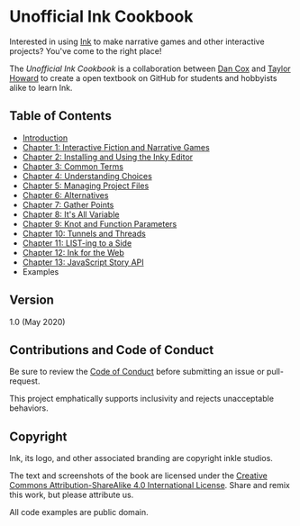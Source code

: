 # Unofficial Ink Cookbook

Interested in using [Ink](https://www.inklestudios.com/ink/) to make narrative games and other interactive projects? You've come to the right place!

The *Unofficial Ink Cookbook* is a collaboration between [Dan Cox](https://github.com/videlais) and [Taylor Howard](https://github.com/KentonTaylorHoward) to create a open textbook on GitHub for students and hobbyists alike to learn Ink.

## Table of Contents

- [Introduction](Introduction/index.md)
- [Chapter 1: Interactive Fiction and Narrative Games](Chapter1/index.md)
- [Chapter 2: Installing and Using the Inky Editor](Chapter2/index.md)
- [Chapter 3: Common Terms](Chapter3/index.md)
- [Chapter 4: Understanding Choices](Chapter4/index.md)
- [Chapter 5: Managing Project Files](Chapter5/index.md)
- [Chapter 6: Alternatives](Chapter6/index.md)
- [Chapter 7: Gather Points](Chapter7/index.md)
- [Chapter 8: It's All Variable](Chapter8/index.md)
- [Chapter 9: Knot and Function Parameters](Chapter9/index.md)
- [Chapter 10: Tunnels and Threads](Chapter10/index.md)
- [Chapter 11: LIST-ing to a Side](Chapter11/index.md)
- [Chapter 12: Ink for the Web](Chapter12/index.md)
- [Chapter 13: JavaScript Story API](Chapter13/index.md)
- Examples

## Version

1.0 (May 2020)

## Contributions and Code of Conduct

Be sure to review the [Code of Conduct](./CODE_OF_CONDUCT.md) before submitting an issue or pull-request.

This project emphatically supports inclusivity and rejects unacceptable behaviors.

## Copyright

Ink, its logo, and other associated branding are copyright inkle studios.

The text and screenshots of the book are licensed under the [Creative Commons Attribution-ShareAlike 4.0 International License](https://creativecommons.org/licenses/by-sa/4.0/). Share and remix this work, but please attribute us.

All code examples are public domain.
